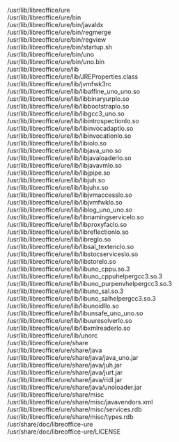 /usr/lib/libreoffice/ure  
/usr/lib/libreoffice/ure/bin  
/usr/lib/libreoffice/ure/bin/javaldx  
/usr/lib/libreoffice/ure/bin/regmerge  
/usr/lib/libreoffice/ure/bin/regview  
/usr/lib/libreoffice/ure/bin/startup.sh  
/usr/lib/libreoffice/ure/bin/uno  
/usr/lib/libreoffice/ure/bin/uno.bin  
/usr/lib/libreoffice/ure/lib  
/usr/lib/libreoffice/ure/lib/JREProperties.class  
/usr/lib/libreoffice/ure/lib/jvmfwk3rc  
/usr/lib/libreoffice/ure/lib/libaffine\_uno\_uno.so  
/usr/lib/libreoffice/ure/lib/libbinaryurplo.so  
/usr/lib/libreoffice/ure/lib/libbootstraplo.so  
/usr/lib/libreoffice/ure/lib/libgcc3\_uno.so  
/usr/lib/libreoffice/ure/lib/libintrospectionlo.so  
/usr/lib/libreoffice/ure/lib/libinvocadaptlo.so  
/usr/lib/libreoffice/ure/lib/libinvocationlo.so  
/usr/lib/libreoffice/ure/lib/libiolo.so  
/usr/lib/libreoffice/ure/lib/libjava\_uno.so  
/usr/lib/libreoffice/ure/lib/libjavaloaderlo.so  
/usr/lib/libreoffice/ure/lib/libjavavmlo.so  
/usr/lib/libreoffice/ure/lib/libjpipe.so  
/usr/lib/libreoffice/ure/lib/libjuh.so  
/usr/lib/libreoffice/ure/lib/libjuhx.so  
/usr/lib/libreoffice/ure/lib/libjvmaccesslo.so  
/usr/lib/libreoffice/ure/lib/libjvmfwklo.so  
/usr/lib/libreoffice/ure/lib/liblog\_uno\_uno.so  
/usr/lib/libreoffice/ure/lib/libnamingservicelo.so  
/usr/lib/libreoffice/ure/lib/libproxyfaclo.so  
/usr/lib/libreoffice/ure/lib/libreflectionlo.so  
/usr/lib/libreoffice/ure/lib/libreglo.so  
/usr/lib/libreoffice/ure/lib/libsal\_textenclo.so  
/usr/lib/libreoffice/ure/lib/libstocserviceslo.so  
/usr/lib/libreoffice/ure/lib/libstorelo.so  
/usr/lib/libreoffice/ure/lib/libuno\_cppu.so.3  
/usr/lib/libreoffice/ure/lib/libuno\_cppuhelpergcc3.so.3  
/usr/lib/libreoffice/ure/lib/libuno\_purpenvhelpergcc3.so.3  
/usr/lib/libreoffice/ure/lib/libuno\_sal.so.3  
/usr/lib/libreoffice/ure/lib/libuno\_salhelpergcc3.so.3  
/usr/lib/libreoffice/ure/lib/libunoidllo.so  
/usr/lib/libreoffice/ure/lib/libunsafe\_uno\_uno.so  
/usr/lib/libreoffice/ure/lib/libuuresolverlo.so  
/usr/lib/libreoffice/ure/lib/libxmlreaderlo.so  
/usr/lib/libreoffice/ure/lib/unorc  
/usr/lib/libreoffice/ure/share  
/usr/lib/libreoffice/ure/share/java  
/usr/lib/libreoffice/ure/share/java/java\_uno.jar  
/usr/lib/libreoffice/ure/share/java/juh.jar  
/usr/lib/libreoffice/ure/share/java/jurt.jar  
/usr/lib/libreoffice/ure/share/java/ridl.jar  
/usr/lib/libreoffice/ure/share/java/unoloader.jar  
/usr/lib/libreoffice/ure/share/misc  
/usr/lib/libreoffice/ure/share/misc/javavendors.xml  
/usr/lib/libreoffice/ure/share/misc/services.rdb  
/usr/lib/libreoffice/ure/share/misc/types.rdb  
/usr/share/doc/libreoffice-ure  
/usr/share/doc/libreoffice-ure/LICENSE  
